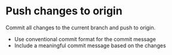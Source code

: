 # Push changes to origin

Commit all changes to the current branch and push to origin.

- Use conventional commit format for the commit message
- Include a meaningful commit message based on the changes

